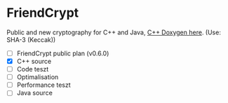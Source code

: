 # FriendCrypt
Public and new cryptography for C++ and Java, [C++ Doxygen here](https://onlinewolf.github.io/friendcrypt/cpp/doxygen/html/index.html). (Use: SHA-3 (Keccak))
- [ ] FriendCrypt public plan (v0.6.0)
- [x] C++ source
- [ ] Code teszt
- [ ] Optimalisation
- [ ] Performance teszt
- [ ] Java source
